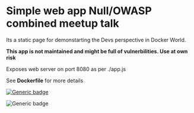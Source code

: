 # Simple web app Null/OWASP combined meetup talk
Its a static page for demonstarting the Devs perspective in Docker World.

**This app is not maintained and might be full of vulnerbilities. Use at own risk**

Exposes web server on port 8080 as per ./app.js

See **Dockerfile** for more details

[![Generic badge](https://img.shields.io/badge/Pentest-Secure-green.svg)](https://shields.io/)


![Generic badge](https://badgen.net/badge/:Pentest/:Secure/:green?icon=github)

